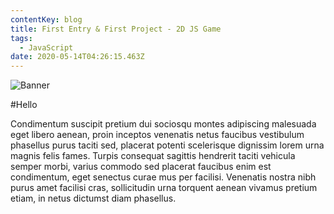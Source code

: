 ```yaml
---
contentKey: blog
title: First Entry & First Project - 2D JS Game
tags:
  - JavaScript
date: 2020-05-14T04:26:15.463Z
---
```

![Banner](uploads/johannes-plenio-1461828-unsplash.jpg "Banner")

\#Hello

Condimentum suscipit pretium dui sociosqu montes adipiscing malesuada eget libero aenean, proin inceptos venenatis netus faucibus vestibulum phasellus purus taciti sed, placerat potenti scelerisque dignissim lorem urna magnis felis fames. Turpis consequat sagittis hendrerit taciti vehicula semper morbi, varius commodo sed placerat faucibus enim est condimentum, eget senectus curae mus per facilisi. Venenatis nostra nibh purus amet facilisi cras, sollicitudin urna torquent aenean vivamus pretium etiam, in netus dictumst diam phasellus.